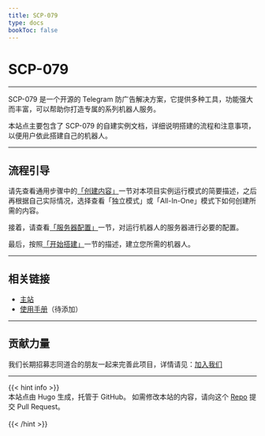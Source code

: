 ```yaml
---
title: SCP-079
type: docs
bookToc: false
---
```


# SCP-079

---

SCP-079 是一个开源的 Telegram 防广告解决方案，它提供多种工具，功能强大而丰富，可以帮助你打造专属的系列机器人服务。

本站点主要包含了 SCP-079 的自建实例文档，详细说明搭建的流程和注意事项，以便用户依此搭建自己的机器人。

---

## 流程引导

请先查看通用步骤中的[「创建内容」](/general/create/)一节对本项目实例运行模式的简要描述，之后再根据自己实际情况，选择查看「独立模式」或「All-In-One」模式下如何创建所需的内容。

接着，请查看[「服务器配置」](/general/server/)一节，对运行机器人的服务器进行必要的配置。

最后，按照[「开始搭建」](/general/build/)一节的描述，建立您所需的机器人。

---

## 相关链接

- [主站](https://scp-079.org)
- [使用手册](https://manuals.scp-079.org)（待添加）

---

## 贡献力量

我们长期招募志同道合的朋友一起来完善此项目，详情请见：[加入我们](https://scp-079.org/help/)

---

{{< hint info >}}
<br />
本站点由 Hugo 生成，托管于 GitHub。
如需修改本站的内容，请向这个 [Repo](https://github.com/scp-079/docs) 提交 Pull Request。
<br /><br />
{{< /hint >}}
